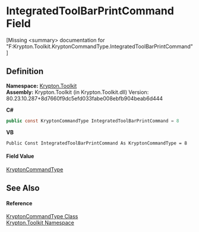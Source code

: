 # IntegratedToolBarPrintCommand Field


\[Missing &lt;summary&gt; documentation for "F:Krypton.Toolkit.KryptonCommandType.IntegratedToolBarPrintCommand"\]



## Definition
**Namespace:** <a href="79d2eac2-21f4-54ff-7552-b20c33c30600.md">Krypton.Toolkit</a>  
**Assembly:** Krypton.Toolkit (in Krypton.Toolkit.dll) Version: 80.23.10.287+8d7660f9dc5efd033fabe008ebfb904beab6d444

**C#**
``` C#
public const KryptonCommandType IntegratedToolBarPrintCommand = 8
```
**VB**
``` VB
Public Const IntegratedToolBarPrintCommand As KryptonCommandType = 8
```



#### Field Value
<a href="e9ee5f6c-3902-9c2a-57a3-e4206a487154.md">KryptonCommandType</a>

## See Also


#### Reference
<a href="e9ee5f6c-3902-9c2a-57a3-e4206a487154.md">KryptonCommandType Class</a>  
<a href="79d2eac2-21f4-54ff-7552-b20c33c30600.md">Krypton.Toolkit Namespace</a>  
